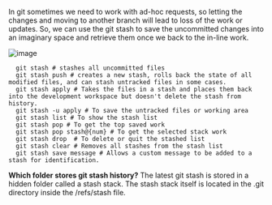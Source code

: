 In git sometimes we need to work with ad-hoc requests, so letting the changes and moving to another branch will lead to loss of the work or updates.
So, we can use the git stash to save the uncommitted changes into an imaginary space and retrieve them once we back to the in-line work.

  ![image](https://github.com/SaiKattamuri/DevOps/assets/50263861/80766cb8-5cdc-499b-b9f9-9a2d31084f59)


      git stash # stashes all uncommitted files
      git stash push # creates a new stash, rolls back the state of all modified files, and can stash untracked files in some cases.
      git stash apply # Takes the files in a stash and places them back into the development workspace but doesn't delete the stash from history.
      git stash -u apply # To save the untracked files or working area
      git stash list # To show the stash list
      git stash pop # To get the top saved work
      git stash pop stash@{num} # To get the selected stack work
      git stash drop  # To delete or quit the stashed list
      git stash clear # Removes all stashes from the stash list
      git stash save message # Allows a custom message to be added to a stash for identification.

**Which folder stores git stash history?**
The latest git stash is stored in a hidden folder called a stash stack. The stash stack itself is located in the .git directory inside the /refs/stash file.
